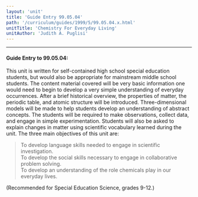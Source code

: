 ```yaml
---
layout: 'unit'
title: 'Guide Entry 99.05.04'
path: '/curriculum/guides/1999/5/99.05.04.x.html'
unitTitle: 'Chemistry For Everyday Living'
unitAuthor: 'Judith A. Puglisi'
---
```


<body>
<hr/>
 <h4>
  Guide Entry to 99.05.04:
 </h4>
 This unit is written for self-contained high school special education students, but would also be appropriate for mainstream middle school students.  The content material covered will be very basic information one would need to begin to develop a very simple understanding of everyday occurrences. After a brief historical overview, the properties of matter, the periodic table, and atomic structure will be introduced. Three-dimensional models will be made to help students develop an understanding of abstract concepts. The students will be required to make observations, collect data, and engage in simple experimentation.  Students will also be asked to explain changes in matter using scientific vocabulary learned during the unit.  The three main objectives of this unit are:
<blockquote>
  <dl>
   <dt>
    To develop language skills needed to engage in scientific investigation.
    <dt>
     To develop the social skills necessary to engage in collaborative problem solving.
     <dt>
      To develop an understanding of the role chemicals play in our everyday lives.
     </dt>
    </dt>
   </dt>
  </dl>
 </blockquote>
 (Recommended for Special Education Science, grades 9-12.)

</body>
